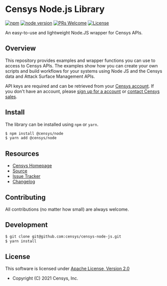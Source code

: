 # Censys Node.js Library

[![npm](https://img.shields.io/npm/v/@censys/node?logo=npm)](https://www.npmjs.com/package/@censys/node)
[![node version](https://img.shields.io/node/v/@censys/node?logo=node.js)](https://nodejs.org/en/download/)
[![PRs Welcome](https://img.shields.io/badge/PRs-welcome-organge.svg?logo=git&logoColor=organge)](http://makeapullrequest.com)
[![License](https://img.shields.io/github/license/censys/censys-node-js?logo=apache)](LICENSE)

An easy-to-use and lightweight Node.JS wrapper for Censys APIs.

## Overview

This repository provides examples and wrapper functions you can use to access to Censys APIs. The examples show how you can create your own scripts and build workflows for your systems using Node JS and the Censys data and Attack Surface Management APIs.

API keys are required and can be retrieved from your [Censys account](https://search.censys.io/account/api). If you don't have an account, please [sign up for a account](https://search.censys.io/register) or [contact Censys sales](https://censys.io/contact-sales).

## Install

The library can be installed using `npm` or `yarn`.

```bash
$ npm install @censys/node
$ yarn add @censys/node
```

## Resources

- [Censys Homepage](https://censys.io/)
- [Source](https://github.com/censys/censys-node-js)
- [Issue Tracker](https://github.com/censys/censys-node-js/issues)
- [Changelog](https://github.com/censys/censys-node-js/releases)

## Contributing

All contributions (no matter how small) are always welcome.

## Development

```bash
$ git clone git@github.com:censys/censys-node-js.git
$ yarn install
```

## License

This software is licensed under [Apache License, Version 2.0](http://www.apache.org/licenses/LICENSE-2.0)

- Copyright (C) 2021 Censys, Inc.
